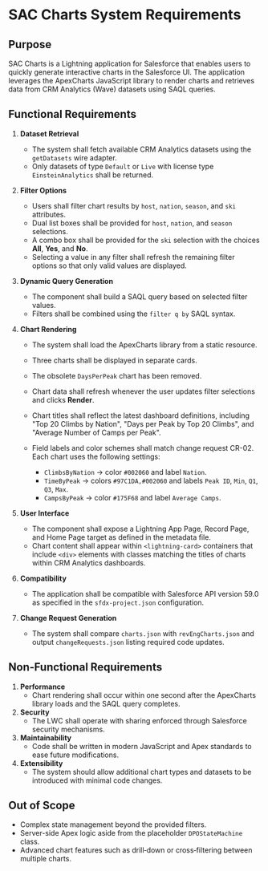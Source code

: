 # SAC Charts System Requirements

## Purpose

SAC Charts is a Lightning application for Salesforce that enables users to quickly generate interactive charts in the Salesforce UI. The application leverages the ApexCharts JavaScript library to render charts and retrieves data from CRM Analytics (Wave) datasets using SAQL queries.

## Functional Requirements

1. **Dataset Retrieval**
   - The system shall fetch available CRM Analytics datasets using the `getDatasets` wire adapter.
   - Only datasets of type `Default` or `Live` with license type `EinsteinAnalytics` shall be returned.
2. **Filter Options**
   - Users shall filter chart results by `host`, `nation`, `season`, and `ski` attributes.
   - Dual list boxes shall be provided for `host`, `nation`, and `season` selections.
   - A combo box shall be provided for the `ski` selection with the choices **All**, **Yes**, and **No**.
   - Selecting a value in any filter shall refresh the remaining filter options so that only valid values are displayed.
3. **Dynamic Query Generation**
   - The component shall build a SAQL query based on selected filter values.
   - Filters shall be combined using the `filter q by` SAQL syntax.
4. **Chart Rendering**
   - The system shall load the ApexCharts library from a static resource.

   - Three charts shall be displayed in separate cards.
   - The obsolete `DaysPerPeak` chart has been removed.
   - Chart data shall refresh whenever the user updates filter selections and clicks **Render**.
   - Chart titles shall reflect the latest dashboard definitions, including "Top 20 Climbs by Nation", "Days per Peak by Top 20 Climbs", and "Average Number of Camps per Peak".
   - Field labels and color schemes shall match change request CR-02. Each chart uses the following settings:
     - `ClimbsByNation` → color `#002060` and label `Nation`.
     - `TimeByPeak` → colors `#97C1DA,#002060` and labels `Peak ID`, `Min`, `Q1`, `Q3`, `Max`.
     - `CampsByPeak` → color `#175F68` and label `Average Camps`.
   
5. **User Interface**
   - The component shall expose a Lightning App Page, Record Page, and Home Page target as defined in the metadata file.
   - Chart content shall appear within `<lightning-card>` containers that include `<div>` elements with classes matching the titles of charts within CRM Analytics dashboards.
6. **Compatibility**
   - The application shall be compatible with Salesforce API version 59.0 as specified in the `sfdx-project.json` configuration.
7. **Change Request Generation**
   - The system shall compare `charts.json` with `revEngCharts.json` and output `changeRequests.json` listing required code updates.

## Non‑Functional Requirements

1. **Performance**
   - Chart rendering shall occur within one second after the ApexCharts library loads and the SAQL query completes.
2. **Security**
   - The LWC shall operate with sharing enforced through Salesforce security mechanisms.
3. **Maintainability**
   - Code shall be written in modern JavaScript and Apex standards to ease future modifications.
4. **Extensibility**
   - The system should allow additional chart types and datasets to be introduced with minimal code changes.

## Out of Scope

- Complex state management beyond the provided filters.
- Server-side Apex logic aside from the placeholder `DPOStateMachine` class.
- Advanced chart features such as drill‑down or cross‑filtering between multiple charts.
